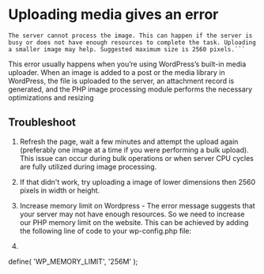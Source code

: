 # Uploading media gives an error


```
The server cannot process the image. This can happen if the server is busy or does not have enough resources to complete the task. Uploading a smaller image may help. Suggested maximum size is 2560 pixels.```
```

This error usually happens when you’re using WordPress’s built-in media uploader. 
When an image is added to a post or the media library in WordPress, 
the file is uploaded to the server, an attachment record is generated, and the PHP image processing module performs the necessary optimizations and resizing

## Troubleshoot 

1. Refresh the page, wait a few minutes and attempt the upload again (preferably one image at a time if you were performing a bulk upload). This issue can occur during bulk operations or when server CPU cycles are fully utilized during image processing.
2. If that didn't work, try uploading a image of lower dimensions then 2560 pixels in width or height.
3. Increase memory limit on Wordpress - The error message suggests that your server may not have enough resources. So we need to increase our PHP memory limit on the website. This can be achieved by adding the following line of code to your wp-config.php file:

4. ```html [public_html/wp-config.php]
define( 'WP_MEMORY_LIMIT', '256M' );
```

